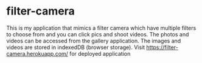 # filter-camera
This is my application that mimics a filter camera which have multiple filters to choose from and you can click pics and shoot videos. 
The photos and videos can be accessed from the gallery application.
The images and videos are stored in indexedDB (browser storage).
Visit  https://filter-camera.herokuapp.com/ for deployed application
